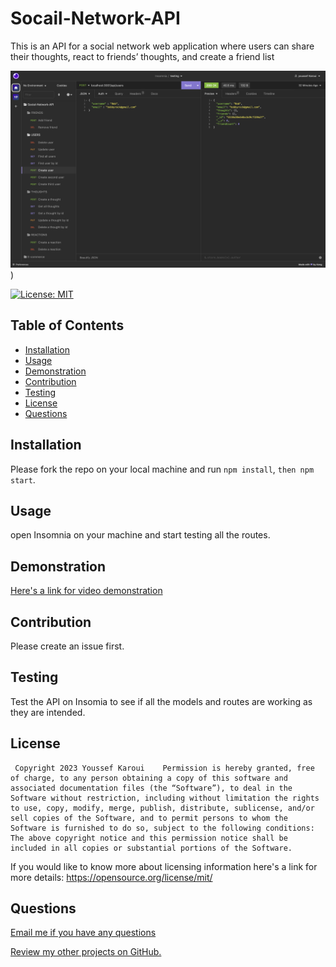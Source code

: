 # Socail-Network-API
  
  This is an API for a social network web application where users can share their thoughts, react to friends’ thoughts, and create a friend list

  ![alt text](/assets/images/README.screeshot.png)) 
 
 
  [![License: MIT](https://img.shields.io/badge/License-MIT-yellow.svg)](https://opensource.org/licenses/MIT)

  ## Table of Contents

  - [Installation](#installation)
  - [Usage](#usage)
  - [Demonstration](#demonstration)
  - [Contribution](#contribution)
  - [Testing](#testing)
  - [License](#license)
  - [Questions](#questions)


  <a name="installation"></a>
  ## Installation

  Please fork the repo on your local machine and run  `npm install`, `then npm start`.

  <a name= "usage"></a>

  ## Usage

  open Insomnia on your machine and start testing all the routes.
  
  <a name="demonstration"></a>

  ## Demonstration

  [Here's a link for video demonstration]()

  <a name="contribution"></a>


  ## Contribution 

  Please create an issue first.

  <a name="testing"></a>

  ## Testing 

  Test the API on Insomia to see if all the models and routes are working as they are intended.

  <a name="license"></a>

  ## License 

     Copyright 2023 Youssef Karoui    Permission is hereby granted, free of charge, to any person obtaining a copy of this software and associated documentation files (the “Software”), to deal in the Software without restriction, including without limitation the rights to use, copy, modify, merge, publish, distribute, sublicense, and/or sell copies of the Software, and to permit persons to whom the Software is furnished to do so, subject to the following conditions: The above copyright notice and this permission notice shall be included in all copies or substantial portions of the Software.

  If you would like to know more about licensing information here's a link for more details: https://opensource.org/license/mit/

  <a name="questions"></a>

  ## Questions 

  [Email me if you have any questions](mailto:youssefkaroui6@gmail.com)

[Review my other projects on GitHub.](https://www.github.com/youssefkaroui)

  